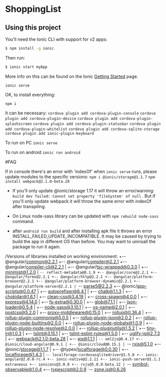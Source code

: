 ShoppingList
=====================

## Using this project

You'll need the Ionic CLI with support for v2 apps:

```bash
$ npm install -g ionic
```

Then run:

```bash
$ ionic start myApp
```

More info on this can be found on the Ionic [Getting Started](http://ionicframework.com/docs/v2/getting-started/) page.

```ionic serve```



OK, to install everything:

```npm i```

It can be necessary:
```cordova plugin add cordova-plugin-console```
```cordova plugin add cordova-plugin-device```
```cordova plugin add cordova-plugin-splashscreen```
```cordova plugin add cordova-plugin-statusbar```
```cordova plugin add cordova-plugin-whitelist```
```cordova plugin add cordova-sqlite-storage```
```cordova plugin add ionic-plugin-keyboard```
  
  
To run on PC
```ionic serve```
  
To run on android
```ionic run android```

#FAQ

If in console there's an error with 'indexOf' when ```ionic serve``` runs, please update modules to the specific versions:
```npm i @ionic/storage@1.1.7```
```npm install webpack@2.1.0-beta.28```

 - If you'll only update @ionic/storage 1.17 it will throw an error/warning: 
`build dev failed: Cannot set property 'fileSystem' of null.`
But if you'll only update webpack it will throw the same error with indexOf after transpiling.

 - On Linux node-sass library can be updated with `npm rebuild node-sass` command.

 - after `android run build` and after installing apk file it throws an error INSTALL_FAILED_UPDATE_INCOMPATIBLE. It may be caused by trying to build the app in different OS than before. You may want to uninsall the package to run it again.

/Versions of libraries installed on working environment:
+-- @angular/common@2.2.1
+-- @angular/compiler@2.2.1
+-- @angular/compiler-cli@2.2.1
| +-- @angular/tsc-wrapped@0.3.0
| +-- minimist@1.2.0
| `-- reflect-metadata@0.1.9
+-- @angular/core@2.2.1
+-- @angular/forms@2.2.1
+-- @angular/http@2.2.1
+-- @angular/platform-browser@2.2.1
+-- @angular/platform-browser-dynamic@2.2.1
+-- @angular/platform-server@2.2.1
| `-- parse5@2.2.3
+-- @ionic/app-scripts@0.0.47
| +-- autoprefixer@6.4.1
| +-- chalk@1.1.3
| +-- chokidar@1.6.1
| +-- clean-css@3.4.19
| +-- cross-spawn@4.0.0
| +-- express@4.14.0
| +-- fs-extra@0.30.0
| +-- glob@7.1.1
| +-- json-loader@0.5.4
| +-- node-sass@3.10.1
| +-- os-name@2.0.1
| +-- postcss@5.2.0
| +-- proxy-middleware@0.15.0
| +-- rollup@0.36.4
| +-- rollup-plugin-commonjs@5.0.5
| +-- rollup-plugin-json@2.0.2
| +-- rollup-plugin-node-builtins@2.0.0
| +-- rollup-plugin-node-globals@1.0.9
| +-- rollup-plugin-node-resolve@2.0.0
| +-- rollup-pluginutils@1.5.2
| +-- tiny-lr@1.0.3
| +-- tslint@3.15.1
| +-- tslint-eslint-rules@1.5.0
| +-- uglify-js@2.7.3
| +-- webpack@2.1.0-beta.28
| +-- ws@1.1.1
| `-- xml2js@0.4.17
+-- @ionic/cloud-angular@0.9.1
| +-- @ionic/cloud@0.15.1
| `-- rxjs@5.1.0
+-- @ionic/storage@1.1.7
| +-- @types/localforage@0.0.30
| +-- localforage@1.4.3
| `-- localforage-cordovasqlitedriver@1.5.0
+-- ionic-angular@2.0.0-rc.4
+-- ionic-native@2.2.11
+-- ionic-push-server@1.1.1 extraneous
+-- ionicons@3.0.0
+-- rxjs@5.0.0-beta.12
| `-- symbol-observable@1.0.4
+-- typescript@2.0.9
`-- zone.js@0.6.26
